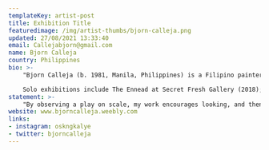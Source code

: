 ```yaml
---
templateKey: artist-post
title: Exhibition Title
featuredimage: /img/artist-thumbs/bjorn-calleja.png
updated: 27/08/2021 13:33:40
email: Callejabjorn@gmail.com
name: Bjorn Calleja 
country: Philippines
bio: >-
    "Bjorn Calleja (b. 1981, Manila, Philippines) is a Filipino painter and interdisciplinary artist. He earned his BFA from Far Eastern University, where he later became a part-time lecturer. Aside from exhibiting his work, his early career involved corporate jobs and stints as a graphic designer. He also co-founded Design. Other Things. (2012-2014), a design studio that employed a team of visual artists.

    Solo exhibitions include The Ennead at Secret Fresh Gallery (2018); Acme at West Gallery (2018); Postcolonial Rubbish at Pablo Gallery (2017); Self-Portrait as a Hamburger at Secret Fresh Gallery (2016); There is no Solution because there is no Problem at Underground Gallery (2016); Confessions of an Almost Artist at West Gallery (2013); Bubblegum Stories at Secret Fresh Gallery (2012); Eat my Daddy at The Crucible Gallery (2012); Some Failed Attempts in Creating a Good Image for Painting at West Gallery (2011); The Color Bringer at Secret Fresh Gallery (2011); Fear Made me Do This at Lost Projects (2011). His work has also been included in various group exhibitions locally and abroad, and published in books; Toy Art 2.0 (2014), Philippines: Inter Tropical Convergence Zone Contemporary Artists from the Philippines Imago Mundi - Luciano Benetton Collection (2014)."
statement: >-
    "By observing a play on scale, my work encourages looking, and then looking slowly and deeply, allowing enough breathing space for meaning to materialize. The subjects I use in my paintings, range from the familiar pictures of ﬂowers, landscapes and portraits, to referenced historical images, photos of sports events, to portrayals of imagined, surreal individuals and scenarios, these images are purged of their original meaning and is reframed as a landscape where tiny beings would be painted over and exist. These minute cartoonish characters in humanoid forms are the central unifying theme that collates my recent body of works, populating my paintings, sculptures, installations, and animations. These beings are depicted in diverse range of human activities and eccentric identities that personiﬁes both mindless and intelligent fragments of ideas connecting visible and invisible relationships between man and environment, symbols and meaning, space and time, identity and the cultural landscape. My work is my reﬂection and response to the world, it examines how we humans, through all our advancements and destructions caused, are responsible in shaping the bigger image which is this plane we inhabit."
website: www.bjorncalleja.weebly.com
links: 
- instagram: oskngkalye
- twitter: bjorncalleja
---
```

